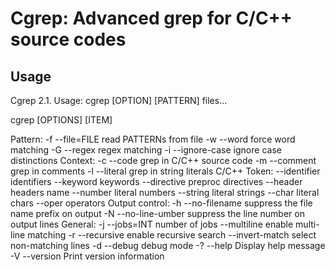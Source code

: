 Cgrep: Advanced grep for C/C++ source codes
===========================================

Usage
-----

Cgrep 2.1. Usage: cgrep [OPTION] [PATTERN] files...

cgrep [OPTIONS] [ITEM]

Pattern:
  -f --file=FILE      read PATTERNs from file
  -w --word           force word matching
  -G --regex          regex matching
  -i --ignore-case    ignore case distinctions
Context:
  -c --code           grep in C/C++ source code
  -m --comment        grep in comments
  -l --literal        grep in string literals
C/C++ Token:
     --identifier     identifiers
     --keyword        keywords
     --directive      preproc directives
     --header         headers name
     --number         literal numbers
     --string         literal strings
     --char           literal chars
     --oper           operators
Output control:
  -h --no-filename    suppress the file name prefix on output
  -N --no-line-umber  suppress the line number on output lines
General:
  -j --jobs=INT       number of jobs
     --multiline      enable multi-line matching
  -r --recursive      enable recursive search
     --invert-match   select non-matching lines
  -d --debug          debug mode
  -? --help           Display help message
  -V --version        Print version information
